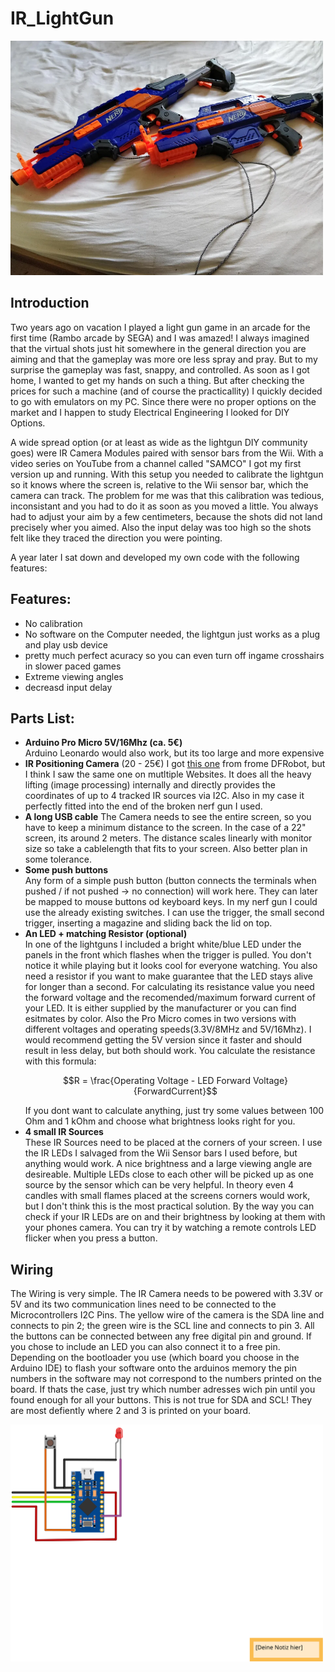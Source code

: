 # IR_LightGun
<img src="/pictures/1csffls9rpl51.webp" width="500"/>

## Introduction

Two years ago on vacation I played a light gun game in an arcade for the first time (Rambo arcade by SEGA) and I was amazed!
I always imagined that the virtual shots just hit somewhere in the general direction you are aiming and that the gameplay was more ore less spray and pray.
But to my surprise the gameplay was fast, snappy, and controlled. As soon as I got home, I wanted to get my hands on such a thing.
But after checking the prices for such a machine (and of course the practicallity) I quickly decided to go with emulators on my PC.
Since there were no proper options on the market and I happen to study Electrical Engineering I looked for DIY Options.

A wide spread option (or at least as wide as the lightgun DIY community goes) were IR Camera Modules paired with sensor bars from the Wii.
With a video series on YouTube from a channel called "SAMCO" I got my first version up and running.
With this setup you needed to calibrate the lightgun so it knows where the screen is, relative to the Wii sensor bar, which the camera can track.
The problem for me was that this calibration was tedious, inconsistant and you had to do it as soon as you moved a little.
You always had to adjust your aim by a few centimeters, because the shots did not land precisely wher you aimed.
Also the input delay was too high so the shots felt like they traced the direction you were pointing.

A year later I sat down and developed my own code with the following features:
## Features:
- No calibration
- No software on the Computer needed, the lightgun just works as a plug and play usb device
- pretty much perfect acuracy so you can even turn off ingame crosshairs in slower paced games
- Extreme viewing angles
- decreasd input delay

## Parts List:
- **Arduino Pro Micro 5V/16Mhz (ca. 5€)**  
	Arduino Leonardo would also work, but its too large and more expensive
- **IR Positioning Camera**  (20 - 25€)
	I got [this one](https://www.dfrobot.com/product-1088.html) from frome DFRobot, but I think I saw the same one on mutltiple Websites. It does all the heavy lifting (image processing) internally and directly provides the coordinates of up to 4 tracked IR sources via I2C. Also in my case it perfectly fitted into the end of the broken nerf gun I used.
- **A long USB cable**
	The Camera needs to see the entire screen, so you have to keep a minimum distance to the screen. In the case of a 22" screen, its around 2 meters. The distance scales linearly with monitor size so take a cablelength that fits to your screen. Also better plan in some tolerance.
- **Some push buttons**  
	Any form of a simple push button (button connects the terminals when pushed / if not pushed -> no connection) will work here. They can later be mapped to mouse buttons od keyboard keys. In my nerf gun I could use the already existing switches. I can use the trigger, the small second trigger, inserting a magazine and sliding back the lid on top.
- **An LED + matching Resistor (optional)**  
	In one of the lightguns I included a bright white/blue LED under the panels in the front which flashes when the trigger is pulled. You don't notice it while playing but it looks cool for everyone watching.
	You also need a resistor if you want to make guarantee that the LED stays alive for longer than a second. For calculating its resistance value you need the forward voltage and the recomended/maximum forward current of your LED. It is either supplied by the manufacturer or you can find esitmates by color.
	Also the Pro Micro comes in two versions with different voltages and operating speeds(3.3V/8MHz and 5V/16Mhz). I would recommend getting the 5V version since it faster and should result in less delay, but both should work. You calculate the resistance with this formula:  
	```math
	R = \frac{Operating Voltage - LED Forward Voltage}{ForwardCurrent}
	```
	If you dont want to calculate anything, just try some values between 100 Ohm and 1 kOhm and choose what brightness looks right for you.
- **4 small IR Sources**  
	These IR Sources need to be placed at the corners of your screen. I use the IR LEDs I salvaged from the Wii Sensor bars I used before, but anything would work. A nice brightness and a large viewing angle are desireable. Multiple LEDs close to each other will be picked up as one source by the sensor which can be very helpful. In theory even 4 candles with small flames placed at the screens corners would work, but I don't think this is the most practical solution.
	By the way you can check if your IR LEDs are on and their brightness by looking at them with your phones camera. You can try it by watching a remote controls LED flicker when you press a button.  
	
## Wiring
The Wiring is very simple. The IR Camera needs to be powered with 3.3V or 5V and its two communication lines need to be connected to the Microcontrollers I2C Pins. The yellow wire of the camera is the SDA line and connects to pin 2; the green wire  is the SCL line and connects to pin 3.
All the buttons can be connected between any free digital pin and ground. If you chose to include an LED you can also connect it to a free pin. Depending on the bootloader you use (which board you choose in the Arduino IDE) to flash your software onto the arduinos memory the pin numbers in the software may not correspond to the numbers printed on the board. If thats the case, just try which number adresses wich pin until you found enough for all your buttons. This is not true for SDA and SCL! They are most defiently where 2 and 3 is printed on your board.

<img src="/pictures/wiring.svg" width="500"/>